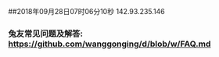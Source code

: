 ##2018年09月28日07时06分10秒 142.93.235.146
### 兔友常见问题及解答: https://github.com/wanggonging/d/blob/w/FAQ.md
